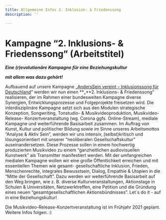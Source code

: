 ```yaml
---
title: Allgemeine Infos 2. Inklusion- & Friedenssong
description: ''

---
```

# **Kampagne “2. Inklusions- & Friedenssong” (Arbeitstitel)**

**_Eine (r)evolutionäre Kampagne für eine Beziehungskultur_**

**_mit allem was dazu gehört!_**

Aufbauend auf unsere Kampagne „[AndersSein vereint – Inklusionssong für Deutschland](https://www.grenzensindrelativ.de/anderssein-vereint-2/inklusionssong-fuer-deutschland.html)“ werden wir nun einen **„**2. Inklusions- & Friedenssong“ realisieren, der im Rahmen einer bundesweiten Kampagne diverse Synergien, Entwicklungsprozesse und Folgeprojekte freisetzen wird. Die interdisziplinäre Kampagne setzt sich aus den Modulen strategische Konzeption, Songwriting, Tonstudio- & Musikvideoproduktion, Musikvideo-Release- Konzertveranstaltung (wg. Corona ggfs. Online-Stream), mediale Kampagne und weiterführende Basisarbeit zusammen. Im Auftrag von Kunst, Kultur und politischer Bildung sowie im Sinne unseres Arbeitsmottos “Analyse & Aktiv Sein”, werden wir uns intensiv, (selbst)kritisch und lösungsorientiert mit unserer “neoliberalen Gesellschaftskultur” auseinandersetzen. Diese Prozesse sollen in einem hochwertig produzierten Musikvideo zu einem “ganzheitlichen audiovisuellen Kunstwerk” als Transmitter manifestiert werden. Mit der umfangreichen medialen Kampagne wollen wir eine große Öffentlichkeit erreichen und mit essentiellen Themen wie gesamt- gesellschaftliche Inklusion, Frieden, Menschenrechte, integrales Bewusstsein, Dialog, Empathie & Utopien in die “Mitte der Gesellschaft”. Dazu werden wir weiterführende Basisarbeit auf den Weg bringen, wie z. B. diverse Kulturveranstaltungen, Aktionstage in Schulen & Universitäten, Netzwerktreffen, eine Petition und die Gründung eines neuen “gesamtgesellschaftlichen Aktionsbündnisses”. Let´s do it - auf in eine Beziehungskultur!

Die Musikvideo-Release-Konzertveranstaltung ist im Frühjahr 2021 geplant. Weitere Infos folgen. :)
